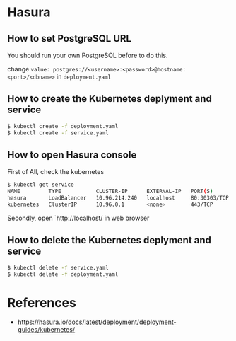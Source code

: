 # Hasura

## How to set PostgreSQL URL

You should run your own PostgreSQL before to do this.

change `value: postgres://<username>:<password>@hostname:<port>/<dbname>` in `deployment.yaml`

## How to create the Kubernetes deplyment and service

```sh
$ kubectl create -f deployment.yaml
$ kubectl create -f service.yaml
```

## How to open Hasura console

First of All,  check the kubernetes

```sh
$ kubectl get service
NAME         TYPE           CLUSTER-IP      EXTERNAL-IP   PORT(S)        AGE
hasura       LoadBalancer   10.96.214.240   localhost     80:30303/TCP   4m
kubernetes   ClusterIP      10.96.0.1       <none>        443/TCP        8m
```

Secondly, open `http://localhost/ in web browser

## How to delete the Kubernetes deplyment and service

```sh
$ kubectl delete -f service.yaml
$ kubectl delete -f deployment.yaml
```

# References

- <https://hasura.io/docs/latest/deployment/deployment-guides/kubernetes/>
